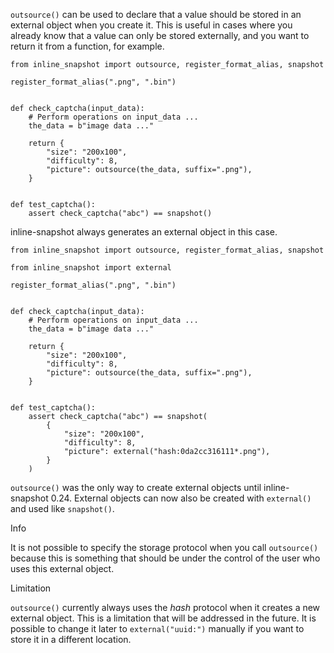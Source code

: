 `outsource()` can be used to declare that a value should be stored in an external object when you create it. This is useful in cases where you already know that a value can only be stored externally, and you want to return it from a function, for example.

```
from inline_snapshot import outsource, register_format_alias, snapshot

register_format_alias(".png", ".bin")


def check_captcha(input_data):
    # Perform operations on input_data ...
    the_data = b"image data ..."

    return {
        "size": "200x100",
        "difficulty": 8,
        "picture": outsource(the_data, suffix=".png"),
    }


def test_captcha():
    assert check_captcha("abc") == snapshot()
```

inline-snapshot always generates an external object in this case.

```
from inline_snapshot import outsource, register_format_alias, snapshot

from inline_snapshot import external

register_format_alias(".png", ".bin")


def check_captcha(input_data):
    # Perform operations on input_data ...
    the_data = b"image data ..."

    return {
        "size": "200x100",
        "difficulty": 8,
        "picture": outsource(the_data, suffix=".png"),
    }


def test_captcha():
    assert check_captcha("abc") == snapshot(
        {
            "size": "200x100",
            "difficulty": 8,
            "picture": external("hash:0da2cc316111*.png"),
        }
    )
```

`outsource()` was the only way to create external objects until inline-snapshot 0.24. External objects can now also be created with `external()` and used like `snapshot()`.

Info

It is not possible to specify the storage protocol when you call `outsource()` because this is something that should be under the control of the user who uses this external object.

Limitation

`outsource()` currently always uses the *hash* protocol when it creates a new external object. This is a limitation that will be addressed in the future. It is possible to change it later to `external("uuid:")` manually if you want to store it in a different location.
